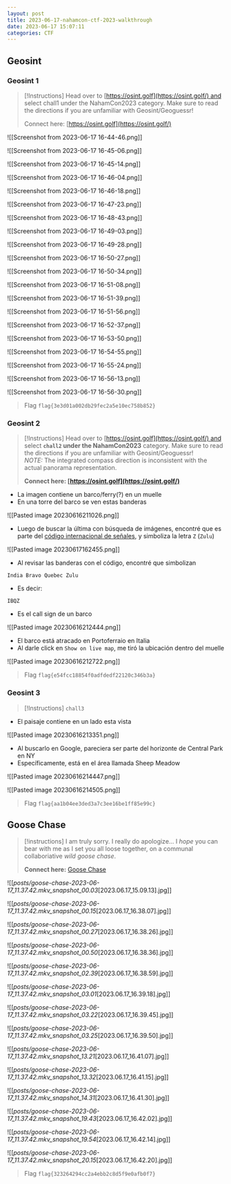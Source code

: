 ```yaml
---
layout: post
title: 2023-06-17-nahamcon-ctf-2023-walkthrough
date: 2023-06-17 15:07:11
categories: CTF
---
```


## Geosint

### Geosint 1

>[!Instructions]
>Head over to [https://osint.golf](https://osint.golf/) and select chall1 under the NahamCon2023 category. Make sure to read the directions if you are unfamiliar with Geosint/Geoguessr!
>
>Connect here: [https://osint.golf](https://osint.golf/)

![[Screenshot from 2023-06-17 16-44-46.png]]

![[Screenshot from 2023-06-17 16-45-06.png]]

![[Screenshot from 2023-06-17 16-45-14.png]]

![[Screenshot from 2023-06-17 16-46-04.png]]

![[Screenshot from 2023-06-17 16-46-18.png]]

![[Screenshot from 2023-06-17 16-47-23.png]]

![[Screenshot from 2023-06-17 16-48-43.png]]

![[Screenshot from 2023-06-17 16-49-03.png]]

![[Screenshot from 2023-06-17 16-49-28.png]]

![[Screenshot from 2023-06-17 16-50-27.png]]

![[Screenshot from 2023-06-17 16-50-34.png]]

![[Screenshot from 2023-06-17 16-51-08.png]]

![[Screenshot from 2023-06-17 16-51-39.png]]

![[Screenshot from 2023-06-17 16-51-56.png]]

![[Screenshot from 2023-06-17 16-52-37.png]]

![[Screenshot from 2023-06-17 16-53-50.png]]

![[Screenshot from 2023-06-17 16-54-55.png]]

![[Screenshot from 2023-06-17 16-55-24.png]]

![[Screenshot from 2023-06-17 16-56-13.png]]

![[Screenshot from 2023-06-17 16-56-30.png]]

> Flag `flag{3e3d01a002db29fec2a5e10ec758b852}`

### Geosint 2
>[!Instructions]
>Head over to [https://osint.golf](https://osint.golf/) and select **`chall2` under the NahamCon2023** category. Make sure to read the directions if you are unfamiliar with Geosint/Geoguessr!  
>_NOTE:_ The integrated compass direction is inconsistent with the actual panorama representation.
>
>**Connect here: [https://osint.golf](https://osint.golf/)**

- La imagen contiene un barco/ferry(?) en un muelle
- En una torre del barco se ven estas banderas

![[Pasted image 20230616211026.png]]

- Luego de buscar la última con búsqueda de imágenes, encontré que es parte del [código internacional de señales](https://msi.nga.mil/api/publications/download?key=16694273/SFH00000/Pub102bk.pdf&type=view), y simboliza la letra `Z` (`Zulu`)

![[Pasted image 20230617162455.png]]

- Al revisar las banderas con el código, encontré que simbolizan

```
India Bravo Quebec Zulu
```

- Es decir:

```
IBQZ
```

- Es el call sign de un barco

![[Pasted image 20230616212444.png]]

- El barco está atracado en Portoferraio en Italia
- Al darle click en `Show on live map`, me tiró la ubicación dentro del muelle

![[Pasted image 20230616212722.png]]

> Flag `flag{e54fcc18854f0adfdedf22120c346b3a}`

### Geosint 3
>[!Instructions]
>`chall3`

- El paisaje contiene en un lado esta vista

![[Pasted image 20230616213351.png]]

- Al buscarlo en Google, pareciera ser parte del horizonte de Central Park en NY
- Específicamente, está en el área llamada Sheep Meadow

![[Pasted image 20230616214447.png]]

![[Pasted image 20230616214505.png]]

> Flag `flag{aa1b04ee3ded3a7c3ee16be1ff85e99c}`

## Goose Chase
>[!instructions]
>I am truly sorry. I really do apologize... I _hope_ you can bear with me as I set you all loose together, on a communal collaboriative _wild goose chase_.
>
>**Connect here:**
>[Goose Chase](https://docs.google.com/spreadsheets/d/17qy0Yw1_8rLOhrG5MWT8rWzpMi3_1vr3A_khcv3j6Cc/)

![[_posts/goose-chase-2023-06-17_11.37.42.mkv_snapshot_00.03_[2023.06.17_15.09.13].jpg]]

![[_posts/goose-chase-2023-06-17_11.37.42.mkv_snapshot_00.15_[2023.06.17_16.38.07].jpg]]

![[_posts/goose-chase-2023-06-17_11.37.42.mkv_snapshot_00.27_[2023.06.17_16.38.26].jpg]]

![[_posts/goose-chase-2023-06-17_11.37.42.mkv_snapshot_00.50_[2023.06.17_16.38.36].jpg]]

![[_posts/goose-chase-2023-06-17_11.37.42.mkv_snapshot_02.39_[2023.06.17_16.38.59].jpg]]

![[_posts/goose-chase-2023-06-17_11.37.42.mkv_snapshot_03.01_[2023.06.17_16.39.18].jpg]]

![[_posts/goose-chase-2023-06-17_11.37.42.mkv_snapshot_03.22_[2023.06.17_16.39.45].jpg]]

![[_posts/goose-chase-2023-06-17_11.37.42.mkv_snapshot_03.25_[2023.06.17_16.39.50].jpg]]

![[_posts/goose-chase-2023-06-17_11.37.42.mkv_snapshot_13.21_[2023.06.17_16.41.07].jpg]]

![[_posts/goose-chase-2023-06-17_11.37.42.mkv_snapshot_13.32_[2023.06.17_16.41.15].jpg]]

![[_posts/goose-chase-2023-06-17_11.37.42.mkv_snapshot_14.31_[2023.06.17_16.41.30].jpg]]

![[_posts/goose-chase-2023-06-17_11.37.42.mkv_snapshot_19.43_[2023.06.17_16.42.02].jpg]]

![[_posts/goose-chase-2023-06-17_11.37.42.mkv_snapshot_19.54_[2023.06.17_16.42.14].jpg]]

![[_posts/goose-chase-2023-06-17_11.37.42.mkv_snapshot_20.15_[2023.06.17_16.42.20].jpg]]

>Flag `flag{323264294cc2a4ebb2c8d5f9e0afb0f7}`

